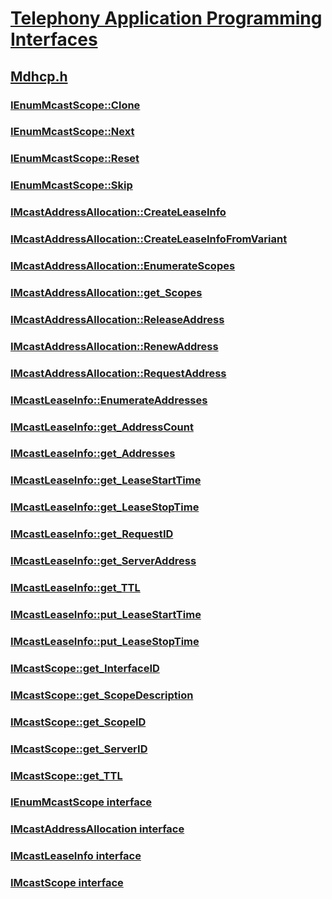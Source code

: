 # [Telephony Application Programming Interfaces](../_tapi3/index.md)
## [Mdhcp.h](index.md)
### [IEnumMcastScope::Clone](../mdhcp/nf-mdhcp-ienummcastscope-clone.md)
### [IEnumMcastScope::Next](../mdhcp/nf-mdhcp-ienummcastscope-next.md)
### [IEnumMcastScope::Reset](../mdhcp/nf-mdhcp-ienummcastscope-reset.md)
### [IEnumMcastScope::Skip](../mdhcp/nf-mdhcp-ienummcastscope-skip.md)
### [IMcastAddressAllocation::CreateLeaseInfo](../mdhcp/nf-mdhcp-imcastaddressallocation-createleaseinfo.md)
### [IMcastAddressAllocation::CreateLeaseInfoFromVariant](../mdhcp/nf-mdhcp-imcastaddressallocation-createleaseinfofromvariant.md)
### [IMcastAddressAllocation::EnumerateScopes](../mdhcp/nf-mdhcp-imcastaddressallocation-enumeratescopes.md)
### [IMcastAddressAllocation::get_Scopes](../mdhcp/nf-mdhcp-imcastaddressallocation-get_scopes.md)
### [IMcastAddressAllocation::ReleaseAddress](../mdhcp/nf-mdhcp-imcastaddressallocation-releaseaddress.md)
### [IMcastAddressAllocation::RenewAddress](../mdhcp/nf-mdhcp-imcastaddressallocation-renewaddress.md)
### [IMcastAddressAllocation::RequestAddress](../mdhcp/nf-mdhcp-imcastaddressallocation-requestaddress.md)
### [IMcastLeaseInfo::EnumerateAddresses](../mdhcp/nf-mdhcp-imcastleaseinfo-enumerateaddresses.md)
### [IMcastLeaseInfo::get_AddressCount](../mdhcp/nf-mdhcp-imcastleaseinfo-get_addresscount.md)
### [IMcastLeaseInfo::get_Addresses](../mdhcp/nf-mdhcp-imcastleaseinfo-get_addresses.md)
### [IMcastLeaseInfo::get_LeaseStartTime](../mdhcp/nf-mdhcp-imcastleaseinfo-get_leasestarttime.md)
### [IMcastLeaseInfo::get_LeaseStopTime](../mdhcp/nf-mdhcp-imcastleaseinfo-get_leasestoptime.md)
### [IMcastLeaseInfo::get_RequestID](../mdhcp/nf-mdhcp-imcastleaseinfo-get_requestid.md)
### [IMcastLeaseInfo::get_ServerAddress](../mdhcp/nf-mdhcp-imcastleaseinfo-get_serveraddress.md)
### [IMcastLeaseInfo::get_TTL](../mdhcp/nf-mdhcp-imcastleaseinfo-get_ttl.md)
### [IMcastLeaseInfo::put_LeaseStartTime](../mdhcp/nf-mdhcp-imcastleaseinfo-put_leasestarttime.md)
### [IMcastLeaseInfo::put_LeaseStopTime](../mdhcp/nf-mdhcp-imcastleaseinfo-put_leasestoptime.md)
### [IMcastScope::get_InterfaceID](../mdhcp/nf-mdhcp-imcastscope-get_interfaceid.md)
### [IMcastScope::get_ScopeDescription](../mdhcp/nf-mdhcp-imcastscope-get_scopedescription.md)
### [IMcastScope::get_ScopeID](../mdhcp/nf-mdhcp-imcastscope-get_scopeid.md)
### [IMcastScope::get_ServerID](../mdhcp/nf-mdhcp-imcastscope-get_serverid.md)
### [IMcastScope::get_TTL](../mdhcp/nf-mdhcp-imcastscope-get_ttl.md)
### [IEnumMcastScope interface](../mdhcp/nn-mdhcp-ienummcastscope.md)
### [IMcastAddressAllocation interface](../mdhcp/nn-mdhcp-imcastaddressallocation.md)
### [IMcastLeaseInfo interface](../mdhcp/nn-mdhcp-imcastleaseinfo.md)
### [IMcastScope interface](../mdhcp/nn-mdhcp-imcastscope.md)

